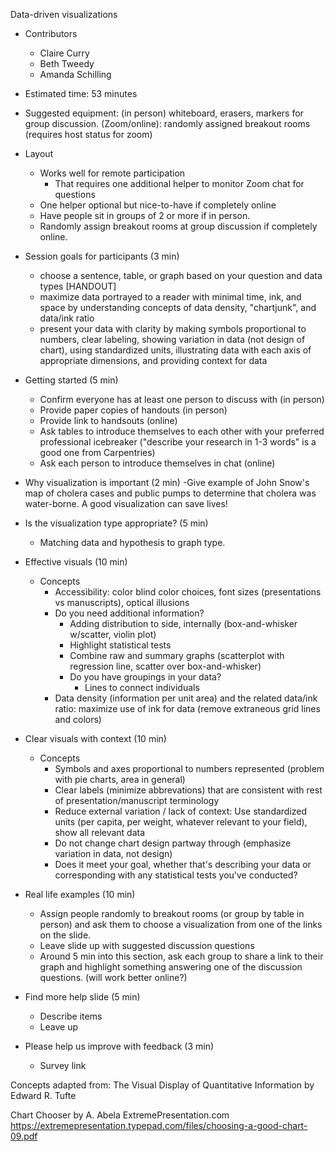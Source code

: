 Data-driven visualizations

- Contributors
	- Claire Curry
	- Beth Tweedy
	- Amanda Schilling
	
- Estimated time: 53 minutes
- Suggested equipment: (in person) whiteboard, erasers, markers for group discussion.  (Zoom/online): randomly assigned breakout rooms (requires host status for zoom)
- Layout
    - Works well for remote participation
        - That requires one additional helper to monitor Zoom chat for questions
	- One helper optional but nice-to-have if completely online
    - Have people sit in groups of 2 or more if in person.
    - Randomly assign breakout rooms at group discussion if completely online.

- Session goals for participants (3 min)
	- choose a sentence, table, or graph based on your question and data types [HANDOUT]
	- maximize data portrayed to a reader with minimal time, ink, and space by understanding concepts of data density, "chartjunk", and data/ink ratio
	- present your data with clarity by making symbols proportional to numbers, clear labeling, showing variation in data (not design of chart), using standardized units, illustrating data with each axis of appropriate dimensions, and providing context for data

- Getting started (5 min)
    - Confirm everyone has at least one person to discuss with (in person)
    - Provide paper copies of handouts (in person)
    - Provide link to handsouts (online)
    - Ask tables to introduce themselves to each other with your preferred professional icebreaker ("describe your research in 1-3 words" is a good one from Carpentries)
    - Ask each person to introduce themselves in chat (online)
    
- Why visualization is important (2 min)
	-Give example of John Snow's map of cholera cases and public pumps to determine that cholera was water-borne.  A good visualization can save lives!
	
- Is the visualization type appropriate? (5 min)
	- Matching data and hypothesis to graph type.

- Effective visuals (10 min)
	- Concepts
		- Accessibility: color blind color choices, font sizes (presentations vs manuscripts), optical illusions
		- Do you need additional information?
			- Adding distribution to side, internally (box-and-whisker w/scatter, violin plot)
			- Highlight statistical tests
			- Combine raw and summary graphs (scatterplot with regression line, scatter over box-and-whisker)
			- Do you have groupings in your data?
				- Lines to connect individuals
		- Data density (information per unit area) and the related data/ink ratio: maximize use of ink for data (remove extraneous grid lines and colors)
- Clear visuals with context (10 min)
	- Concepts
		- Symbols and axes proportional to numbers represented (problem with pie charts, area in general)
		- Clear labels (minimize abbrevations) that are consistent with rest of presentation/manuscript terminology 
		- Reduce external variation / lack of context: Use standardized units (per capita, per weight, whatever relevant to your field), show all relevant data
		- Do not change chart design partway through (emphasize variation in data, not design)
		- Does it meet your goal, whether that's describing your data or corresponding with any statistical tests you've conducted?
- Real life examples (10 min)
	- Assign people randomly to breakout rooms (or group by table in person) and ask them to choose a visualization from one of the links on the slide.
	- Leave slide up with suggested discussion questions
	- Around 5 min into this section, ask each group to share a link to their graph and highlight something answering one of the discussion questions.  (will work better online?)

- Find more help slide (5 min)
	- Describe items
	- Leave up

- Please help us improve with feedback (3 min)
	- Survey link
	
Concepts adapted from:
The Visual Display of Quantitative Information by Edward R. Tufte

Chart Chooser by A. Abela ExtremePresentation.com https://extremepresentation.typepad.com/files/choosing-a-good-chart-09.pdf